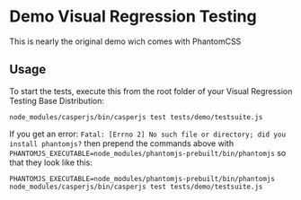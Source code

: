 # Demo Visual Regression Testing

This is nearly the original demo wich comes with PhantomCSS

## Usage

To start the tests, execute this from the root folder of your Visual Regression Testing Base Distribution:

```
node_modules/casperjs/bin/casperjs test tests/demo/testsuite.js
```

If you get an error: `Fatal: [Errno 2] No such file or directory; did you install phantomjs?` then prepend the commands
above with `PHANTOMJS_EXECUTABLE=node_modules/phantomjs-prebuilt/bin/phantomjs` so that they look like
this:

```
PHANTOMJS_EXECUTABLE=node_modules/phantomjs-prebuilt/bin/phantomjs node_modules/casperjs/bin/casperjs test tests/demo/testsuite.js
```
